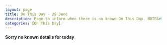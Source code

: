 ```yaml
---
layout: page
title: On This Day - 29 June
description: Page to inform when there is no known On This Day. NOTE&#58; There may still be comments.
categories: [On This Day]
---
```


**Sorry no known details for today**

